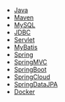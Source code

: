 - <a href="Java.md">Java</a>
- <a href="Maven.md">Maven</a>
- <a href="MySQL.md">MySQL</a>
- <a href="JDBC.md">JDBC</a>
- <a href="Servlet.md">Servlet</a>
- <a href="MyBatis.md">MyBatis</a>
- <a href="Spring.md">Spring</a>
- <a href="SpringMVC.md">SpringMVC</a>
- <a href="SpringBoot.md">SpringBoot</a>
- <a href="SpringCloud/index.md">SpringCloud</a>
- <a href="SpringDataJPA.md">SpringDataJPA</a>
- <a href="Docker.md">Docker</a>
